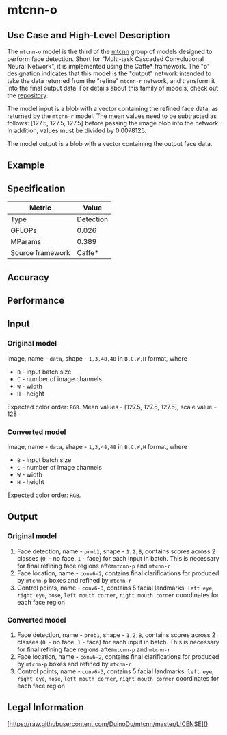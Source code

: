 # mtcnn-o

## Use Case and High-Level Description

The `mtcnn-o` model is the third of the [mtcnn](https://arxiv.org/ftp/arxiv/papers/1604/1604.02878.pdf) group of models designed to perform face detection. Short for "Multi-task Cascaded Convolutional Neural Network", it is implemented using the Caffe\* framework. The "o" designation indicates that this model is the "output" network intended to take the data returned from the "refine" `mtcnn-r` network, and transform it into the final output data.  For details about this family of models, check out the [repository](https://github.com/DuinoDu/mtcnn).

The model input is a blob with a vector containing the refined face data, as returned by the `mtcnn-r` model. The mean values need to be subtracted as follows: [127.5, 127.5, 127.5] before passing the image blob into the network. In addition, values must be divided by 0.0078125.

The model output is a blob with a vector containing the output face data.

## Example

## Specification

| Metric            | Value         |
|-------------------|---------------|
| Type              | Detection     |
| GFLOPs            | 0.026         |
| MParams           | 0.389         |
| Source framework  | Caffe\*       |

## Accuracy

## Performance

## Input

### Original model

Image, name - `data`, shape - `1,3,48,48` in `B,C,W,H` format, where

- `B` - input batch size
- `C` - number of image channels
- `W` - width
- `H` - height

Expected color order: `RGB`.
Mean values - [127.5, 127.5, 127.5], scale value - 128

### Converted model

Image, name - `data`, shape - `1,3,48,48` in `B,C,W,H` format, where

- `B` - input batch size
- `C` - number of image channels
- `W` - width
- `H` - height

Expected color order: `RGB`.

## Output

### Original model

1. Face detection, name - `prob1`, shape  - `1,2,B`, contains scores across 2 classes (`0 `- no face, `1` - face) for each input in batch. This is necessary for final refining face regions after`mtcnn-p` and `mtcnn-r`
2. Face location, name - `conv6-2`, contains final clarifications for produced by `mtcnn-p` boxes and refined by `mtcnn-r`
3. Control points, name - `conv6-3`, contains 5 facial landmarks: `left eye`, `right eye`, `nose`, `left mouth corner`, `right mouth corner` coordinates for each face region

### Converted model

1. Face detection, name - `prob1`, shape  - `1,2,B`, contains scores across 2 classes (`0 `- no face, `1` - face) for each input in batch. This is necessary for final refining face regions after`mtcnn-p` and `mtcnn-r`
2. Face location, name - `conv6-2`, contains final clarifications for produced by `mtcnn-p` boxes and refined by `mtcnn-r`
3. Control points, name - `conv6-3`, contains 5 facial landmarks: `left eye`, `right eye`, `nose`, `left mouth corner`, `right mouth corner` coordinates for each face region

## Legal Information

[https://raw.githubusercontent.com/DuinoDu/mtcnn/master/LICENSE]()
